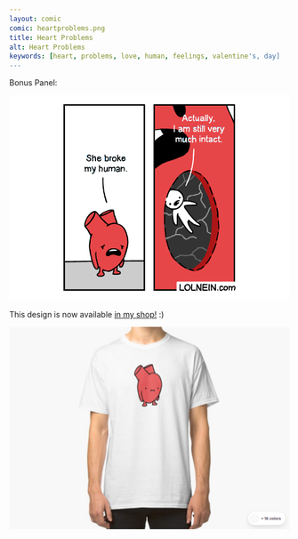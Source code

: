 ```yaml
---
layout: comic
comic: heartproblems.png
title: Heart Problems
alt: Heart Problems
keywords: [heart, problems, love, human, feelings, valentine's, day]
---
```


Bonus Panel:

![Heart Problems Bonus Panel](/images/heartproblems_bonus.png)


This design is now available [in my shop!](https://www.redbubble.com/people/lolnein/works/39361656-heart?asc=u&p=classic-tee) :)

[![Heart Problems Shirt](/images/heartproblems_shirt.png)](https://www.redbubble.com/people/lolnein/works/39361656-heart?asc=u&p=classic-tee)